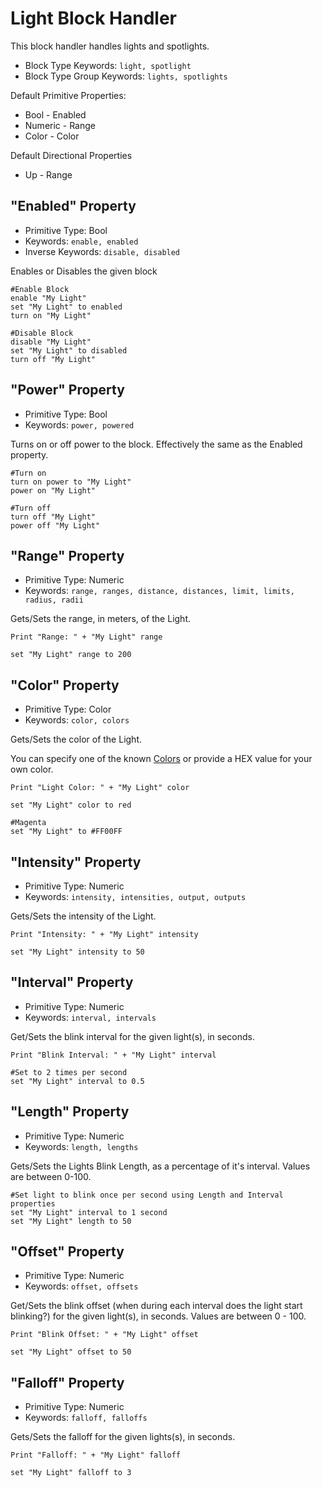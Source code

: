 ﻿# Light Block Handler
This block handler handles lights and spotlights.

* Block Type Keywords: ```light, spotlight```
* Block Type Group Keywords: ```lights, spotlights```

Default Primitive Properties:
* Bool - Enabled
* Numeric - Range
* Color - Color

Default Directional Properties
* Up - Range

## "Enabled" Property
* Primitive Type: Bool
* Keywords: ```enable, enabled```
* Inverse Keywords: ```disable, disabled```

Enables or Disables the given block

```
#Enable Block
enable "My Light"
set "My Light" to enabled
turn on "My Light"

#Disable Block
disable "My Light"
set "My Light" to disabled
turn off "My Light"
```

## "Power" Property
* Primitive Type: Bool
* Keywords: ```power, powered```

Turns on or off power to the block.  Effectively the same as the Enabled property.

```
#Turn on
turn on power to "My Light"
power on "My Light"

#Turn off
turn off "My Light"
power off "My Light"
```

## "Range" Property
* Primitive Type: Numeric
* Keywords: ```range, ranges, distance, distances, limit, limits, radius, radii```

Gets/Sets the range, in meters, of the Light.

```
Print "Range: " + "My Light" range

set "My Light" range to 200
```

## "Color" Property
* Primitive Type: Color
* Keywords: ```color, colors```

Gets/Sets the color of the Light.

You can specify one of the known [Colors](https://spaceengineers.merlinofmines.com/EasyCommands/cheatsheet#colors) or provide a HEX value for your own color.

```
Print "Light Color: " + "My Light" color

set "My Light" color to red

#Magenta
set "My Light" to #FF00FF
```

## "Intensity" Property
* Primitive Type: Numeric
* Keywords: ```intensity, intensities, output, outputs```

Gets/Sets the intensity of the Light.

```
Print "Intensity: " + "My Light" intensity

set "My Light" intensity to 50
```

## "Interval" Property
* Primitive Type: Numeric
* Keywords: ```interval, intervals```

Get/Sets the blink interval for the given light(s), in seconds.

```
Print "Blink Interval: " + "My Light" interval

#Set to 2 times per second
set "My Light" interval to 0.5
```

## "Length" Property
* Primitive Type: Numeric
* Keywords: ```length, lengths```

Gets/Sets the Lights Blink Length, as a percentage of it's interval.  Values are between 0-100.

```
#Set light to blink once per second using Length and Interval properties
set "My Light" interval to 1 second
set "My Light" length to 50
```

## "Offset" Property
* Primitive Type: Numeric
* Keywords: ```offset, offsets```

Get/Sets the blink offset (when during each interval does the light start blinking?) for the given light(s), in seconds. Values are between 0 - 100.

```
Print "Blink Offset: " + "My Light" offset

set "My Light" offset to 50
```

## "Falloff" Property
* Primitive Type: Numeric
* Keywords: ```falloff, falloffs```

Gets/Sets the falloff for the given lights(s), in seconds.

```
Print "Falloff: " + "My Light" falloff

set "My Light" falloff to 3
```